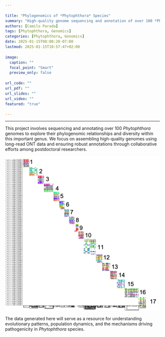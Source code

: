 ```yaml
---

title: "Phylogenomics of *Phytophthora* Species"
summary: "High-quality genome sequencing and annotation of over 100 *Phytophthora* species for phylogenomic insights."
authors: [Camilo Parada]
tags: [Phytophthora, Genomics]
categories: [Phytophthora, Genomics]
date: 2025-01-15T08:00:20-07:00
lastmod: 2025-01-15T10:57:47+02:00

image:
  caption: ""
  focal_point: "Smart"
  preview_only: false

url_code: ""
url_pdf: ""
url_slides: ""
url_video: ""
featured: "true"

---
```


------

This project involves sequencing and annotating over 100 *Phytophthora* genomes to explore their phylogenomic relationships and diversity within this important genus. We focus on assembling high-quality genomes using long-read ONT data and ensuring robust annotations through collaborative efforts among postdoctoral researchers.

![](phylogenomics.png)

The data generated here will serve as a resource for understanding evolutionary patterns, population dynamics, and the mechanisms driving pathogenicity in *Phytophthora* species.
